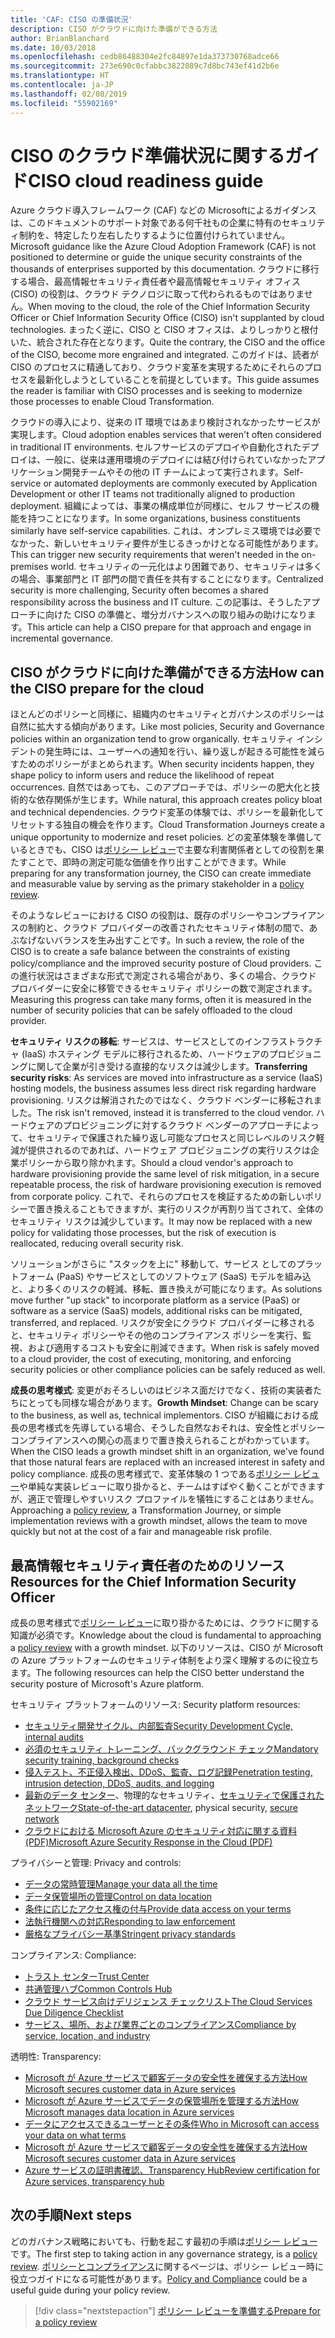 ```yaml
---
title: 'CAF: CISO の準備状況'
description: CISO がクラウドに向けた準備ができる方法
author: BrianBlanchard
ms.date: 10/03/2018
ms.openlocfilehash: cedb86488304e2fc84897e1da373730768adce66
ms.sourcegitcommit: 273e690c0cfabbc3822089c7d8bc743ef41d2b6e
ms.translationtype: HT
ms.contentlocale: ja-JP
ms.lasthandoff: 02/08/2019
ms.locfileid: "55902169"
---
```

# <a name="ciso-cloud-readiness-guide"></a><span data-ttu-id="98ede-103">CISO のクラウド準備状況に関するガイド</span><span class="sxs-lookup"><span data-stu-id="98ede-103">CISO cloud readiness guide</span></span>

<span data-ttu-id="98ede-104">Azure クラウド導入フレームワーク (CAF) などの Microsoftによるガイダンスは、このドキュメントのサポート対象である何千社もの企業に特有のセキュリティ制約を、特定したり左右したりするように位置付けられていません。</span><span class="sxs-lookup"><span data-stu-id="98ede-104">Microsoft guidance like the Azure Cloud Adoption Framework (CAF) is not positioned to determine or guide the unique security constraints of the thousands of enterprises supported by this documentation.</span></span> <span data-ttu-id="98ede-105">クラウドに移行する場合、最高情報セキュリティ責任者や最高情報セキュリティ オフィス (CISO) の役割は、クラウド テクノロジに取って代わられるものではありません。</span><span class="sxs-lookup"><span data-stu-id="98ede-105">When moving to the cloud, the role of the Chief Information Security Officer or Chief Information Security Office (CISO) isn't supplanted by cloud technologies.</span></span> <span data-ttu-id="98ede-106">まったく逆に、CISO と CISO オフィスは、よりしっかりと根付いた、統合された存在となります。</span><span class="sxs-lookup"><span data-stu-id="98ede-106">Quite the contrary, the CISO and the office of the CISO, become more engrained and integrated.</span></span> <span data-ttu-id="98ede-107">このガイドは、読者が CISO のプロセスに精通しており、クラウド変革を実現するためにそれらのプロセスを最新化しようとしていることを前提としています。</span><span class="sxs-lookup"><span data-stu-id="98ede-107">This guide assumes the reader is familiar with CISO processes and is seeking to modernize those processes to enable Cloud Transformation.</span></span>

<span data-ttu-id="98ede-108">クラウドの導入により、従来の IT 環境ではあまり検討されなかったサービスが実現します。</span><span class="sxs-lookup"><span data-stu-id="98ede-108">Cloud adoption enables services that weren't often considered in traditional IT environments.</span></span> <span data-ttu-id="98ede-109">セルフサービスのデプロイや自動化されたデプロイは、一般に、従来は運用環境のデプロイには結び付けられていなかったアプリケーション開発チームやその他の IT チームによって実行されます。</span><span class="sxs-lookup"><span data-stu-id="98ede-109">Self-service or automated deployments are commonly executed by Application Development or other IT teams not traditionally aligned to production deployment.</span></span> <span data-ttu-id="98ede-110">組織によっては、事業の構成単位が同様に、セルフ サービスの機能を持つことになります。</span><span class="sxs-lookup"><span data-stu-id="98ede-110">In some organizations, business constituents similarly have self-service capabilities.</span></span> <span data-ttu-id="98ede-111">これは、オンプレミス環境では必要でなかった、新しいセキュリティ要件が生じるきっかけとなる可能性があります。</span><span class="sxs-lookup"><span data-stu-id="98ede-111">This can trigger new security requirements that weren't needed in the on-premises world.</span></span> <span data-ttu-id="98ede-112">セキュリティの一元化はより困難であり、セキュリティは多くの場合、事業部門と IT 部門の間で責任を共有することになります。</span><span class="sxs-lookup"><span data-stu-id="98ede-112">Centralized security is more challenging, Security often becomes a shared responsibility across the business and IT culture.</span></span> <span data-ttu-id="98ede-113">この記事は、そうしたアプローチに向けた CISO の準備と、増分ガバナンスへの取り組みの助けになります。</span><span class="sxs-lookup"><span data-stu-id="98ede-113">This article can help a CISO prepare for that approach and engage in incremental governance.</span></span>

## <a name="how-can-the-ciso-prepare-for-the-cloud"></a><span data-ttu-id="98ede-114">CISO がクラウドに向けた準備ができる方法</span><span class="sxs-lookup"><span data-stu-id="98ede-114">How can the CISO prepare for the cloud</span></span>

<span data-ttu-id="98ede-115">ほとんどのポリシーと同様に、組織内のセキュリティとガバナンスのポリシーは自然に拡大する傾向があります。</span><span class="sxs-lookup"><span data-stu-id="98ede-115">Like most policies, Security and Governance policies within an organization tend to grow organically.</span></span> <span data-ttu-id="98ede-116">セキュリティ インシデントの発生時には、ユーザーへの通知を行い、繰り返しが起きる可能性を減らすためのポリシーがまとめられます。</span><span class="sxs-lookup"><span data-stu-id="98ede-116">When security incidents happen, they shape policy to inform users and reduce the likelihood of repeat occurrences.</span></span> <span data-ttu-id="98ede-117">自然ではあっても、このアプローチでは、ポリシーの肥大化と技術的な依存関係が生じます。</span><span class="sxs-lookup"><span data-stu-id="98ede-117">While natural, this approach creates policy bloat and technical dependencies.</span></span> <span data-ttu-id="98ede-118">クラウド変革の体験では、ポリシーを最新化してリセットする独自の機会を作ります。</span><span class="sxs-lookup"><span data-stu-id="98ede-118">Cloud Transformation Journeys create a unique opportunity to modernize and reset policies.</span></span> <span data-ttu-id="98ede-119">どの変革体験を準備しているときでも、CISO は[ポリシー レビュー](./what-is-a-cloud-policy-review.md)で主要な利害関係者としての役割を果たすことで、即時の測定可能な価値を作り出すことができます。</span><span class="sxs-lookup"><span data-stu-id="98ede-119">While preparing for any transformation journey, the CISO can create immediate and measurable value by serving as the primary stakeholder in a [policy review](./what-is-a-cloud-policy-review.md).</span></span>

<span data-ttu-id="98ede-120">そのようなレビューにおける CISO の役割は、既存のポリシーやコンプライアンスの制約と、クラウド プロバイダーの改善されたセキュリティ体制の間で、あぶなげないバランスを生み出すことです。</span><span class="sxs-lookup"><span data-stu-id="98ede-120">In such a review, the role of the CISO is to create a safe balance between the constraints of existing policy/compliance and the improved security posture of Cloud providers.</span></span> <span data-ttu-id="98ede-121">この進行状況はさまざまな形式で測定される場合があり、多くの場合、クラウド プロバイダーに安全に移管できるセキュリティ ポリシーの数で測定されます。</span><span class="sxs-lookup"><span data-stu-id="98ede-121">Measuring this progress can take many forms, often it is measured in the number of security policies that can be safely offloaded to the cloud provider.</span></span>

<span data-ttu-id="98ede-122">**セキュリティ リスクの移転**: サービスは、サービスとしてのインフラストラクチャ (IaaS) ホスティング モデルに移行されるため、ハードウェアのプロビジョニングに関して企業が引き受ける直接的なリスクは減少します。</span><span class="sxs-lookup"><span data-stu-id="98ede-122">**Transferring security risks**: As services are moved into infrastructure as a service (IaaS) hosting models, the business assumes less direct risk regarding hardware provisioning.</span></span> <span data-ttu-id="98ede-123">リスクは解消されたのではなく、クラウド ベンダーに移転されました。</span><span class="sxs-lookup"><span data-stu-id="98ede-123">The risk isn't removed, instead it is transferred to the cloud vendor.</span></span> <span data-ttu-id="98ede-124">ハードウェアのプロビジョニングに対するクラウド ベンダーのアプローチによって、セキュリティで保護された繰り返し可能なプロセスと同じレベルのリスク軽減が提供されるのであれば、ハードウェア プロビジョニングの実行リスクは企業ポリシーから取り除かれます。</span><span class="sxs-lookup"><span data-stu-id="98ede-124">Should a cloud vendor's approach to hardware provisioning provide the same level of risk mitigation, in a secure repeatable process, the risk of hardware provisioning execution is removed from corporate policy.</span></span> <span data-ttu-id="98ede-125">これで、それらのプロセスを検証するための新しいポリシーで置き換えることもできますが、実行のリスクが再割り当てされて、全体のセキュリティ リスクは減少しています。</span><span class="sxs-lookup"><span data-stu-id="98ede-125">It may now be replaced with a new policy for validating those processes, but the risk of execution is reallocated, reducing overall security risk.</span></span>

<span data-ttu-id="98ede-126">ソリューションがさらに "スタックを上に" 移動して、サービス としてのプラットフォーム (PaaS) やサービスとしてのソフトウェア (SaaS) モデルを組み込と、より多くのリスクの軽減、移転、置き換えが可能になります。</span><span class="sxs-lookup"><span data-stu-id="98ede-126">As solutions move further "up stack" to incorporate platform as a service (PaaS) or software as a service (SaaS) models, additional risks can be mitigated, transferred, and replaced.</span></span> <span data-ttu-id="98ede-127">リスクが安全にクラウド プロバイダーに移されると、セキュリティ ポリシーやその他のコンプライアンス ポリシーを実行、監視、および適用するコストも安全に削減できます。</span><span class="sxs-lookup"><span data-stu-id="98ede-127">When risk is safely moved to a cloud provider, the cost of executing, monitoring, and enforcing security policies or other compliance policies can be safely reduced as well.</span></span>

<span data-ttu-id="98ede-128">**成長の思考様式**: 変更がおそろしいのはビジネス面だけでなく、技術の実装者たちにとっても同様な場合があります。</span><span class="sxs-lookup"><span data-stu-id="98ede-128">**Growth Mindset**: Change can be scary to the business, as well as, technical implementors.</span></span> <span data-ttu-id="98ede-129">CISO が組織における成長の思考様式を先導している場合、そうした自然なおそれは、安全性とポリシー コンプライアンスへの関心の高まりで置き換えられることがわかっています。</span><span class="sxs-lookup"><span data-stu-id="98ede-129">When the CISO leads a growth mindset shift in an organization, we've found that those natural fears are replaced with an increased interest in safety and policy compliance.</span></span> <span data-ttu-id="98ede-130">成長の思考様式で、変革体験の 1 つである[ポリシー レビュー](./what-is-a-cloud-policy-review.md)や単純な実装レビューに取り掛かると、チームはすばやく動くことができますが、適正で管理しやすいリスク プロファイルを犠牲にすることはありません。</span><span class="sxs-lookup"><span data-stu-id="98ede-130">Approaching a [policy review](./what-is-a-cloud-policy-review.md), a Transformation Journey, or simple implementation reviews with a growth mindset, allows the team to move quickly but not at the cost of a fair and manageable risk profile.</span></span>

## <a name="resources-for-the-chief-information-security-officer"></a><span data-ttu-id="98ede-131">最高情報セキュリティ責任者のためのリソース</span><span class="sxs-lookup"><span data-stu-id="98ede-131">Resources for the Chief Information Security Officer</span></span>

<span data-ttu-id="98ede-132">成長の思考様式で[ポリシー レビュー](./what-is-a-cloud-policy-review.md)に取り掛かるためには、クラウドに関する知識が必須です。</span><span class="sxs-lookup"><span data-stu-id="98ede-132">Knowledge about the cloud is fundamental to approaching a [policy review](./what-is-a-cloud-policy-review.md) with a growth mindset.</span></span> <span data-ttu-id="98ede-133">以下のリソースは、CISO が Microsoft の Azure プラットフォームのセキュリティ体制をより深く理解するのに役立ちます。</span><span class="sxs-lookup"><span data-stu-id="98ede-133">The following resources can help the CISO better understand the security posture of Microsoft's Azure platform.</span></span>

<span data-ttu-id="98ede-134">セキュリティ プラットフォームのリソース: </span><span class="sxs-lookup"><span data-stu-id="98ede-134">Security platform resources:</span></span>

* [<span data-ttu-id="98ede-135">セキュリティ開発サイクル、内部監査</span><span class="sxs-lookup"><span data-stu-id="98ede-135">Security Development Cycle, internal audits</span></span>](https://www.microsoft.com/sdl/)
* [<span data-ttu-id="98ede-136">必須のセキュリティ トレーニング、バックグラウンド チェック</span><span class="sxs-lookup"><span data-stu-id="98ede-136">Mandatory security training, background checks</span></span>](https://downloads.cloudsecurityalliance.org/star/self-assessment/StandardResponsetoRequestforInformationWindowsAzureSecurityPrivacy.docx)
* [<span data-ttu-id="98ede-137">侵入テスト、不正侵入検出、DDoS、監査、ログ記録</span><span class="sxs-lookup"><span data-stu-id="98ede-137">Penetration testing, intrusion detection, DDoS, audits, and logging</span></span>](https://www.microsoft.com/trustcenter/Security/AuditingAndLogging)
* <span data-ttu-id="98ede-138">[最新のデータ センター](https://www.microsoft.com/cloud-platform/global-datacenters)、物理的なセキュリティ、[セキュリティで保護されたネットワーク](/azure/security/security-network-overview)</span><span class="sxs-lookup"><span data-stu-id="98ede-138">[State-of-the-art datacenter](https://www.microsoft.com/cloud-platform/global-datacenters), physical security, [secure network](/azure/security/security-network-overview)</span></span>
* [<span data-ttu-id="98ede-139">クラウドにおける Microsoft Azure のセキュリティ対応に関する資料 (PDF)</span><span class="sxs-lookup"><span data-stu-id="98ede-139">Microsoft Azure Security Response in the Cloud (PDF)</span></span>](http://aka.ms/SecurityResponsePaper)

<span data-ttu-id="98ede-140">プライバシーと管理: </span><span class="sxs-lookup"><span data-stu-id="98ede-140">Privacy and controls:</span></span>

* [<span data-ttu-id="98ede-141">データの常時管理</span><span class="sxs-lookup"><span data-stu-id="98ede-141">Manage your data all the time</span></span>](https://www.microsoft.com/trustcenter/Privacy/You-own-your-data)
* [<span data-ttu-id="98ede-142">データ保管場所の管理</span><span class="sxs-lookup"><span data-stu-id="98ede-142">Control on data location</span></span>](https://www.microsoft.com/trustcenter/Privacy/Where-your-data-is-located)
* [<span data-ttu-id="98ede-143">条件に応じたアクセス権の付与</span><span class="sxs-lookup"><span data-stu-id="98ede-143">Provide data access on your terms</span></span>](https://www.microsoft.com/trustcenter/Privacy/Who-can-access-your-data-and-on-what-terms)
* [<span data-ttu-id="98ede-144">法執行機関への対応</span><span class="sxs-lookup"><span data-stu-id="98ede-144">Responding to law enforcement</span></span>](https://www.microsoft.com/trustcenter/Privacy/Responding-to-govt-agency-requests-for-customer-data)
* [<span data-ttu-id="98ede-145">厳格なプライバシー基準</span><span class="sxs-lookup"><span data-stu-id="98ede-145">Stringent privacy standards</span></span>](https://www.microsoft.com/TrustCenter/Privacy/We-set-and-adhere-to-stringent-standards)

<span data-ttu-id="98ede-146">コンプライアンス: </span><span class="sxs-lookup"><span data-stu-id="98ede-146">Compliance:</span></span>

* [<span data-ttu-id="98ede-147">トラスト センター</span><span class="sxs-lookup"><span data-stu-id="98ede-147">Trust Center</span></span>](https://www.microsoft.com/trustcenter/default.aspx)
* [<span data-ttu-id="98ede-148">共通管理ハブ</span><span class="sxs-lookup"><span data-stu-id="98ede-148">Common Controls Hub</span></span>](https://www.microsoft.com/trustcenter/Common-Controls-Hub)
* [<span data-ttu-id="98ede-149">クラウド サービス向けデリジェンス チェックリスト</span><span class="sxs-lookup"><span data-stu-id="98ede-149">The Cloud Services Due Diligence Checklist</span></span>](https://www.microsoft.com/trustcenter/Compliance/Due-Diligence-Checklist)
* [<span data-ttu-id="98ede-150">サービス、場所、および業界ごとのコンプライアンス</span><span class="sxs-lookup"><span data-stu-id="98ede-150">Compliance by service, location, and industry</span></span>](https://www.microsoft.com/trustcenter/Compliance/default.aspx)

<span data-ttu-id="98ede-151">透明性: </span><span class="sxs-lookup"><span data-stu-id="98ede-151">Transparency:</span></span>

* [<span data-ttu-id="98ede-152">Microsoft が Azure サービスで顧客データの安全性を確保する方法</span><span class="sxs-lookup"><span data-stu-id="98ede-152">How Microsoft secures customer data in Azure services</span></span>](https://www.microsoft.com/trustcenter/Transparency/default.aspx)
* [<span data-ttu-id="98ede-153">Microsoft が Azure サービスでデータの保管場所を管理する方法</span><span class="sxs-lookup"><span data-stu-id="98ede-153">How Microsoft manages data location in Azure services</span></span>](http://azuredatacentermap.azurewebsites.net/)
* [<span data-ttu-id="98ede-154">データにアクセスできるユーザーとその条件</span><span class="sxs-lookup"><span data-stu-id="98ede-154">Who in Microsoft can access your data on what terms</span></span>](https://www.microsoft.com/trustcenter/Privacy/Who-can-access-your-data-and-on-what-terms)
* [<span data-ttu-id="98ede-155">Microsoft が Azure サービスで顧客データの安全性を確保する方法</span><span class="sxs-lookup"><span data-stu-id="98ede-155">How Microsoft secures customer data in Azure services</span></span>](https://www.microsoft.com/trustcenter/Transparency/default.aspx)
* [<span data-ttu-id="98ede-156">Azure サービスの証明書確認、Transparency Hub</span><span class="sxs-lookup"><span data-stu-id="98ede-156">Review certification for Azure services, transparency hub</span></span>](https://www.microsoft.com/trustcenter/Compliance/default.aspx)

## <a name="next-steps"></a><span data-ttu-id="98ede-157">次の手順</span><span class="sxs-lookup"><span data-stu-id="98ede-157">Next steps</span></span>

<span data-ttu-id="98ede-158">どのガバナンス戦略においても、行動を起こす最初の手順は[ポリシー レビュー](./what-is-a-cloud-policy-review.md)です。</span><span class="sxs-lookup"><span data-stu-id="98ede-158">The first step to taking action in any governance strategy, is a [policy review](./what-is-a-cloud-policy-review.md).</span></span> <span data-ttu-id="98ede-159">[ポリシーとコンプライアンス](./overview.md)に関するページは、ポリシー レビュー時に役立つガイドになる可能性があります。</span><span class="sxs-lookup"><span data-stu-id="98ede-159">[Policy and Compliance](./overview.md) could be a useful guide during your policy review.</span></span>

> [!div class="nextstepaction"]
> [<span data-ttu-id="98ede-160">ポリシー レビューを準備する</span><span class="sxs-lookup"><span data-stu-id="98ede-160">Prepare for a policy review</span></span>](./what-is-a-cloud-policy-review.md)